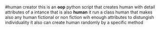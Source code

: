 #human creator
this is an __oop__ python script that creates human with detail attributes of a intance that is also __human__
it run a class human that makes also any human fictional or non fiction wih enough attributes to distungish individuality
it also can create human randomly by a specific method
